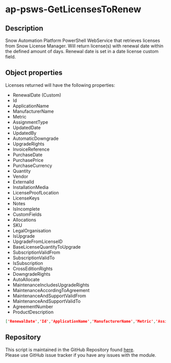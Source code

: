 # ap-psws-GetLicensesToRenew

## Description
Snow Automation Platform PowerShell WebService that retrieves licenses from Snow License Manager. Will return license(s) with renewal date within the defined amount of days. Renewal date is set in a date license custom field.

## Object properties
Licenses returned will have the following properties:

* RenewalDate (Custom)
* Id
* ApplicationName
* ManufacturerName
* Metric
* AssignmentType
* UpdatedDate
* UpdatedBy
* AutomaticDowngrade
* UpgradeRights
* InvoiceReference
* PurchaseDate
* PurchasePrice
* PurchaseCurrency
* Quantity
* Vendor
* ExternalId
* InstallationMedia
* LicenseProofLocation
* LicenseKeys
* Notes
* IsIncomplete
* CustomFields
* Allocations
* SKU
* LegalOrganisation
* IsUpgrade
* UpgradeFromLicenseID
* BaseLicenseQuantityToUpgrade
* SubscriptionValidFrom
* SubscriptionValidTo
* IsSubscription
* CrossEditionRights
* DowngradeRights
* AutoAllocate
* MaintenanceIncludesUpgradeRights
* MaintenanceAccordingToAgreement
* MaintenanceAndSupportValidFrom
* MaintenanceAndSupportValidTo
* AgreementNumber
* ProductDescription

```json
['RenewalDate','Id','ApplicationName','ManufacturerName','Metric','AssignmentType','PurchaseDate','Quantity','IsIncomplete','UpdatedDate','UpdatedBy']
```

## Repository
This script is maintained in the GitHub Repository found [here](https://github.com/SnowSoftware/ap-psws-GetLicensesToRenew).  
Please use GitHub issue tracker if you have any issues with the module. 